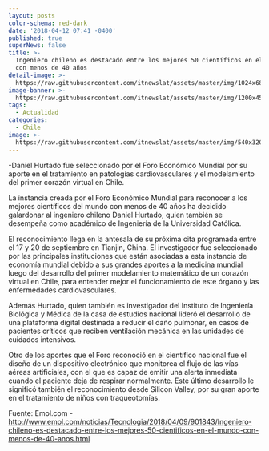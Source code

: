 ```yaml
---
layout: posts
color-schema: red-dark
date: '2018-04-12 07:41 -0400'
published: true
superNews: false
title: >-
  Ingeniero chileno es destacado entre los mejores 50 científicos en el mundo
  con menos de 40 años  
detail-image: >-
  https://raw.githubusercontent.com/itnewslat/assets/master/img/1024x680/Cientifico-Chile-g.jpg
image-banner: >-
  https://raw.githubusercontent.com/itnewslat/assets/master/img/1200x450/Cientifico-Chile-L.jpg
tags:
  - Actualidad
categories:
  - Chile
image: >-
  https://raw.githubusercontent.com/itnewslat/assets/master/img/540x320/Cientifico-Chile-p.jpg
---
```

-Daniel Hurtado fue seleccionado por el Foro Económico Mundial por su aporte en el tratamiento en patologías cardiovasculares y el modelamiento del primer corazón virtual en Chile.

La instancia creada por el Foro Económico Mundial para reconocer a los mejores científicos del mundo con menos de 40 años ha decidido galardonar al ingeniero chileno Daniel Hurtado, quien también se desempeña como académico de Ingeniería de la Universidad Católica. 

El reconocimiento llega en la antesala de su próxima cita programada entre el 17 y 20 de septiembre en Tianjin, China. El investigador fue seleccionado por las principales instituciones que están asociadas a esta instancia de economía mundial debido a sus grandes aportes a la medicina mundial luego del desarrollo del primer modelamiento matemático de un corazón virtual en Chile, para entender mejor el funcionamiento de este órgano y las enfermedades cardiovasculares. 

Además Hurtado, quien también es investigador del Instituto de Ingeniería Biológica y Médica de la casa de estudios nacional lideró el desarrollo de una plataforma digital destinada a reducir el daño pulmonar, en casos de pacientes críticos que reciben ventilación mecánica en las unidades de cuidados intensivos. 

Otro de los aportes que el Foro reconoció en el científico nacional fue el diseño de un dispositivo electrónico que monitorea el flujo de las vías aéreas artificiales, con el que es capaz de emitir una alerta inmediata cuando el paciente deja de respirar normalmente. Este último desarrollo le significó también el reconocimiento desde Silicon Valley, por su gran aporte en el tratamiento de niños con traqueotomías.

Fuente: Emol.com - http://www.emol.com/noticias/Tecnologia/2018/04/09/901843/Ingeniero-chileno-es-destacado-entre-los-mejores-50-cientificos-en-el-mundo-con-menos-de-40-anos.html

